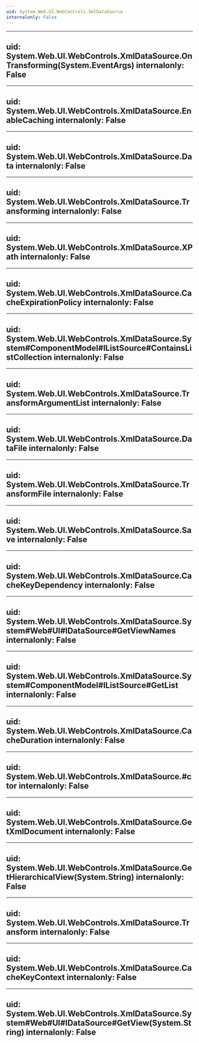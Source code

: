 ```yaml
---
uid: System.Web.UI.WebControls.XmlDataSource
internalonly: False
---
```


---
uid: System.Web.UI.WebControls.XmlDataSource.OnTransforming(System.EventArgs)
internalonly: False
---

---
uid: System.Web.UI.WebControls.XmlDataSource.EnableCaching
internalonly: False
---

---
uid: System.Web.UI.WebControls.XmlDataSource.Data
internalonly: False
---

---
uid: System.Web.UI.WebControls.XmlDataSource.Transforming
internalonly: False
---

---
uid: System.Web.UI.WebControls.XmlDataSource.XPath
internalonly: False
---

---
uid: System.Web.UI.WebControls.XmlDataSource.CacheExpirationPolicy
internalonly: False
---

---
uid: System.Web.UI.WebControls.XmlDataSource.System#ComponentModel#IListSource#ContainsListCollection
internalonly: False
---

---
uid: System.Web.UI.WebControls.XmlDataSource.TransformArgumentList
internalonly: False
---

---
uid: System.Web.UI.WebControls.XmlDataSource.DataFile
internalonly: False
---

---
uid: System.Web.UI.WebControls.XmlDataSource.TransformFile
internalonly: False
---

---
uid: System.Web.UI.WebControls.XmlDataSource.Save
internalonly: False
---

---
uid: System.Web.UI.WebControls.XmlDataSource.CacheKeyDependency
internalonly: False
---

---
uid: System.Web.UI.WebControls.XmlDataSource.System#Web#UI#IDataSource#GetViewNames
internalonly: False
---

---
uid: System.Web.UI.WebControls.XmlDataSource.System#ComponentModel#IListSource#GetList
internalonly: False
---

---
uid: System.Web.UI.WebControls.XmlDataSource.CacheDuration
internalonly: False
---

---
uid: System.Web.UI.WebControls.XmlDataSource.#ctor
internalonly: False
---

---
uid: System.Web.UI.WebControls.XmlDataSource.GetXmlDocument
internalonly: False
---

---
uid: System.Web.UI.WebControls.XmlDataSource.GetHierarchicalView(System.String)
internalonly: False
---

---
uid: System.Web.UI.WebControls.XmlDataSource.Transform
internalonly: False
---

---
uid: System.Web.UI.WebControls.XmlDataSource.CacheKeyContext
internalonly: False
---

---
uid: System.Web.UI.WebControls.XmlDataSource.System#Web#UI#IDataSource#GetView(System.String)
internalonly: False
---
